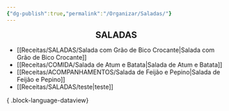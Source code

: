 ```yaml
---
{"dg-publish":true,"permalink":"/Organizar/Saladas/"}
---
```


<div style="text-align: center;"> <span style="font-size: 20px;"><b>SALADAS</b></span> </div>

- [[Receitas/SALADAS/Salada com Grão de Bico Crocante\|Salada com Grão de Bico Crocante]]
- [[Receitas/COMIDA/Salada de Atum e Batata\|Salada de Atum e Batata]]
- [[Receitas/ACOMPANHAMENTOS/Salada de Feijão e Pepino\|Salada de Feijão e Pepino]]
- [[Receitas/SALADAS/teste\|teste]]

{ .block-language-dataview}
